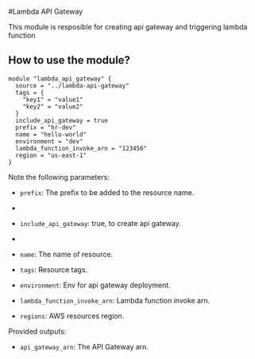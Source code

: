 #Lambda API Gateway

This module is resposible for creating api gateway and triggering lambda function


## How to use the module?


```hcl
module "lambda_api_gateway" {
  source = "../lambda-api-gateway"
  tags = {
    "key1" = "value1"
    "key2" = "value2"
  }
  include_api_gateway = true
  prefix = "hr-dev"
  name = "hello-world"
  environment = "dev"
  lambda_function_invoke_arn = "123456"
  region = "us-east-1"
}
```

Note the following parameters:

* `prefix`: The prefix to be added to the resource name.
* 
* `include_api_gateway`: true, to create api gateway.
* 
* `name`: The name of resource.

* `tags`: Resource tags.

* `environment`: Env for api gateway deployment.
  
* `lambda_function_invoke_arn`: Lambda function invoke arn.

* `regions`: AWS resources region.

Provided outputs:

* `api_gateway_arn`: The API Gateway arn.
